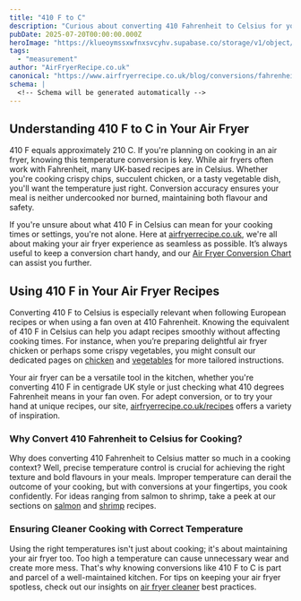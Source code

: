 ```yaml
---
title: "410 F to C"
description: "Curious about converting 410 Fahrenheit to Celsius for your air fryer adventures? Get the exact conversion alongside tips for optimal air fryer cooking. It's simpler than you think!"
pubDate: 2025-07-20T00:00:00.000Z
heroImage: "https://klueoymssxwfnxsvcyhv.supabase.co/storage/v1/object/public/Shmucket/410-f-to-c.png"
tags:
  - "measurement"
author: "AirFryerRecipe.co.uk"
canonical: "https://www.airfryerrecipe.co.uk/blog/conversions/fahrenheit-to-celsius/410-f-to-c"
schema: |
  <!-- Schema will be generated automatically -->
---
```


<h2 id="">Understanding 410 F to C in Your Air Fryer</h2><p id="">410 F equals approximately 210 C. If you're planning on cooking in an air fryer, knowing this temperature conversion is key. While air fryers often work with Fahrenheit, many UK-based recipes are in Celsius. Whether you're cooking crispy chips, succulent chicken, or a tasty vegetable dish, you'll want the temperature just right. Conversion accuracy ensures your meal is neither undercooked nor burned, maintaining both flavour and safety.</p><p id="">If you're unsure about what 410 F in Celsius can mean for your cooking times or settings, you're not alone. Here at <a href="https://www.airfryerrecipe.co.uk/" id="">airfryerrecipe.co.uk</a>, we're all about making your air fryer experience as seamless as possible. It’s always useful to keep a conversion chart handy, and our <a href="https://www.airfryerrecipe.co.uk/air-fryer-conversion-chart" id="">Air Fryer Conversion Chart</a> can assist you further.</p><h2 id="">Using 410 F in Your Air Fryer Recipes</h2><p id="">Converting 410 F to Celsius is especially relevant when following European recipes or when using a fan oven at 410 Fahrenheit. Knowing the equivalent of 410 F in Celsius can help you adapt recipes smoothly without affecting cooking times. For instance, when you’re preparing delightful air fryer chicken or perhaps some crispy vegetables, you might consult our dedicated pages on <a href="https://www.airfryerrecipe.co.uk/recipe-category/chicken" id="">chicken</a> and <a href="https://www.airfryerrecipe.co.uk/recipe-category/vegetables" id="">vegetables</a> for more tailored instructions.</p><p id="">Your air fryer can be a versatile tool in the kitchen, whether you're converting 410 F in centigrade UK style or just checking what 410 degrees Fahrenheit means in your fan oven. For adept conversion, or to try your hand at unique recipes, our site, <a href="https://www.airfryerrecipe.co.uk/recipes" id="">airfryerrecipe.co.uk/recipes</a> offers a variety of inspiration.</p><h3 id="">Why Convert 410 Fahrenheit to Celsius for Cooking?</h3><p id="">Why does converting 410 Fahrenheit to Celsius matter so much in a cooking context? Well, precise temperature control is crucial for achieving the right texture and bold flavours in your meals. Improper temperature can derail the outcome of your cooking, but with conversions at your fingertips, you cook confidently. For ideas ranging from salmon to shrimp, take a peek at our sections on <a href="https://www.airfryerrecipe.co.uk/recipe-category/salmon" id="">salmon</a> and <a href="https://www.airfryerrecipe.co.uk/recipe-category/shrimp" id="">shrimp</a> recipes.</p><h3 id="">Ensuring Cleaner Cooking with Correct Temperature</h3><p id="">Using the right temperatures isn't just about cooking; it's about maintaining your air fryer too. Too high a temperature can cause unnecessary wear and create more mess. That's why knowing conversions like 410 F to C is part and parcel of a well-maintained kitchen. For tips on keeping your air fryer spotless, check out our insights on <a href="https://www.airfryerrecipe.co.uk/air-fryer-cleaner" id="">air fryer cleaner</a> best practices.</p>
